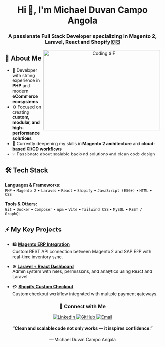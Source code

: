 <h1 align="center">Hi 👋, I'm Michael Duvan Campo Angola</h1>
<h3 align="center">
  A passionate Full Stack Developer specializing in Magento 2, Laravel, React and Shopify 🇨🇴
</h3>

<p align="center">
  <a target="_blank">
    <img align="right" height="260" width="380" alt="Coding GIF" src="https://media.giphy.com/media/SWoSkN6DxTszqIKEqv/giphy.gif">
  </a>
</p>

## 🚀 About Me

- 🧠 Developer with strong experience in **PHP** and modern **eCommerce ecosystems**  
- ⚙️ Focused on creating **custom, modular, and high-performance solutions**  
- 🌱 Currently deepening my skills in **Magento 2 architecture** and **cloud-based CI/CD workflows**  
- 💡 Passionate about scalable backend solutions and clean code design  

## 🛠️ Tech Stack

**Languages & Frameworks:**  
`PHP` • `Magento 2` • `Laravel` • `React` • `Shopify` • `JavaScript (ES6+)` • `HTML` • `CSS`  

**Tools & Others:**  
`Git` • `Docker` • `Composer` • `npm` • `Vite` • `Tailwind CSS` • `MySQL` • `REST / GraphQL`  

## ⚡ My Key Projects

- 🛍️ **[Magento ERP Integration](https://github.com/michaelduvan/magento-erp-integration)**  
  Custom REST API connection between Magento 2 and SAP ERP with real-time inventory sync.

- ⚙️ **[Laravel + React Dashboard](https://github.com/michaelduvan/laravel-react-dashboard)**  
  Admin system with roles, permissions, and analytics using React and Laravel.

- 💳 **[Shopify Custom Checkout](https://github.com/michaelduvan/shopify-custom-checkout)**  
  Custom checkout workflow integrated with multiple payment gateways. 

<h3 align="center">🤝 Connect with Me</h3>

<p align="center">
  <a href="https://www.linkedin.com/in/michael-duvan-campo-angola/" target="_blank">
    <img src="https://img.icons8.com/doodle/40/000000/linkedin--v2.png" alt="LinkedIn"/>
  </a>
  <a href="https://github.com/michaelduvan" target="_blank">
    <img src="https://img.icons8.com/doodle/40/000000/github--v1.png" alt="GitHub"/>
  </a>
  <a href="mailto:mduvan.campo@gmail.com" target="_blank">
    <img src="https://img.icons8.com/doodle/40/000000/gmail--v2.png" alt="Email"/>
  </a>
</p>

<h4 align="center">
“Clean and scalable code not only works — it inspires confidence.”  
</h4>

<p align="center">— Michael Duvan Campo Angola</p>

